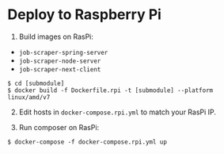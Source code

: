 # Deploy to Raspberry Pi

1. Build images on RasPi:
- `job-scraper-spring-server`
- `job-scraper-node-server`
- `job-scraper-next-client`
```
$ cd [submodule]
$ docker build -f Dockerfile.rpi -t [submodule] --platform linux/amd/v7
```

2. Edit hosts in `docker-compose.rpi.yml` to match your RasPi IP.

3. Run composer on RasPi:
```
$ docker-compose -f docker-compose.rpi.yml up
```
